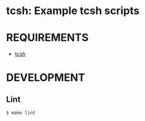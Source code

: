 # tcsh: Example tcsh scripts

# REQUIREMENTS

* [tcsh](http://www.tcsh.org/Welcome)

# DEVELOPMENT

## Lint

```console
$ make lint
```
